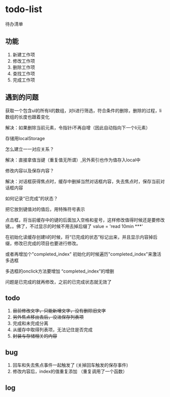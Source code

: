 # todo-list
待办清单

## 功能
1. 新建工作项
2. 修改工作项
3. 删除工作项
4. 查找工作项
5. 完成工作项

## 遇到的问题

获取一个包含ul的所有li的数组，对li进行筛选，符合条件的删除，删除的过程，li数组的长度也跟着变化

解决：如果删除当前元素，令指针i不再自增（因此自动指向下一个li元素）

存储用localStorage

怎么建立一一对应关系？

解决：直接拿值当键（重复值无所谓）,另外索引也作为值存入local中

修改内容以及保存内容？

解决：对话框获得焦点时，缓存中删掉当然对话框内容，失去焦点时，保存当前对话框内容

如何记录“已完成”的状态？

把它放到键值对的值后，用特殊符号表示

点击框，将当前缓存中的键的后面加入空格和星号，这样修改值得时候还是要修改键。。佛了，不过显示的时候不用去掉后缀了
value = 'read 10min ***'

在初始化读缓存创建li的时候，将“已完成的状态”标记出来，并且显示内容掉后缀，修改已完成的项目也要进行修改。

或者再增加个"completed_index"
初始化的时候遍历"completed_index"来激活多选框

多选框的onclick方法要增加 “completed_index”的增删

问题是已完成的就再修改，之前的已完成状态就无效了

## todo

1. ~~目前修改文字，只能新增文字，没有删除旧文字~~
2. ~~另外焦点移出去后，没法保存列表项~~
3. 完成和未完成分离
4. 从缓存中取得列表项，无法记住是否完成
5. ~~封装与存储相关的内容~~

## bug
1. 回车和失去焦点事件一起触发了 (关掉回车触发的保存事件)
2. 修改内容后，index的值重复添加 （重复调用了一个函数）



## log